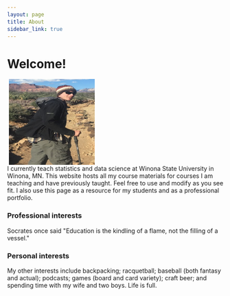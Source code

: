 ```yaml
---
layout: page
title: About
sidebar_link: true
---
```


<h1> Welcome!  </h1>


<img src="gc.png" align = "right" alt="Smiley face" height="200" width="200" hspace="300">

<p> I currently teach statistics and data science at Winona State University in Winona, MN.  This website hosts all my course materials
for courses I am teaching and have previously taught.  Feel free to use and modify as you see fit.  I also use this page as a resource for my students
and as a professional portfolio. </p>

<h3> Professional interests </h3> 

Socrates once said "Education is the kindling of a flame, not the filling of a vessel."  

<h3> Personal interests </h3> 
<p> My other interests include backpacking; racquetball; baseball (both fantasy and actual); podcasts; games (board and card variety); craft beer; and spending time with my wife and two boys.  Life is full.</p>
